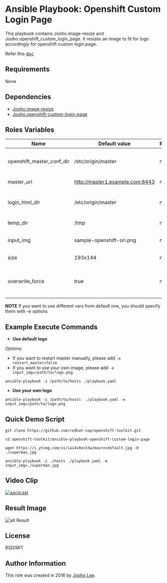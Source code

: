 Ansible Playbook: Openshift Custom Login Page
=========

This playbook contains Jooho.image-resize and Jooho.openshift_custom_login_page.
It resizes an image to fit for logo accordingly for openshift custom login page. 

Refer this [doc](https://goo.gl/2L45bJ)

Requirements
------------
None

Dependencies
------------

- [Jooho.image-resize](https://galaxy.ansible.com/Jooho/image-resize/)
- [Jooho.openshift-custom-login-page](https://galaxy.ansible.com/Jooho/openshift-custom-login-page/)

Roles Variables
--------------

| Name                      | Default value                         |        Requird       | Description                                                                 |
|---------------------------|---------------------------------------|----------------------|-----------------------------------------------------------------------------|
| openshift_master_conf_dir | /etc/origin/master                    |         no           | Where openshift configuation dir is                                         |
| master_url                | http://master1.example.com:8443       |         no           | API Server URL                                                              |
| login_html_dir            | /etc/origin/master                    |         no           | Where new login html page will locate                                       |
| temp_dir                  | /tmp                                  |         no           | Temp directory                                                              |
| input_img                 | sample-openshift-ori.png              |         no           | Original Image InputPath                                                    |
| size                      | 193x144                               |         no           | Resized Image Size                                                          |
| overwrite_force           | true                                  |         no           | If true, it overwrite exist resized image

**NOTE**
If you want to use different vars from default one, you should specify them with -e options

Example Execute Commands
-----------------------

- **Use default logo**

*Options:*
  - If you want to restart master manually, please add `-e restart_master=false`
  - If you want to use your own image, please add `-e input_img=/path/to/logo.png`

~~~
ansible-playbook -i /path/to/hosts ./playbook.yaml
~~~

- **Use your own logo**
~~~
ansible-playbook -i /path/to/hosts  ./playbook.yaml -e input_img=/path/to/logo.png
~~~

Quick Demo Script
----------------
```
git clone https://github.com/redhat-cop/openshift-toolkit.git

cd openshift-toolkit/ansible-playbook-openshift-custom-login-page

wget https://i.ytimg.com/vi/iai4v0ocX3w/maxresdefault.jpg -O ./superman.jpg

ansible-playbook -i ./hosts ./playbook.yaml -e input_img=./superman.jpg

```

Video Clip
----------
[![asciicast](https://asciinema.org/a/144986.png)](https://asciinema.org/a/144986)


Result Image
------------
![alt Result](./result.png)

License
-------

BSD/MIT

Author Information
------------------

This role was created in 2016 by [Jooho Lee](http://github.com/jooho).

